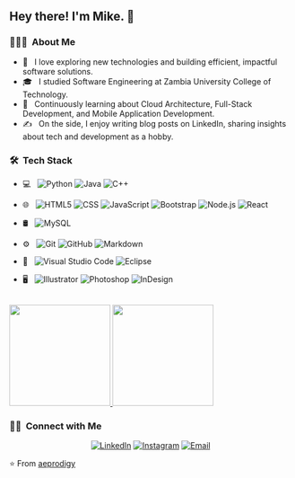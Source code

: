 <h2> Hey there! I'm Mike. 👋</h2>

<h3> 👨🏻‍💻 &nbsp;About Me </h3>

- 🤔 &nbsp; I love exploring new technologies and building efficient, impactful software solutions.
- 🎓 &nbsp; I studied Software Engineering at Zambia University College of Technology.
- 🌱 &nbsp; Continuously learning about Cloud Architecture, Full-Stack Development, and Mobile Application Development.
- ✍️ &nbsp; On the side, I enjoy writing blog posts on LinkedIn, sharing insights about tech and development as a hobby.

<h3> 🛠 &nbsp;Tech Stack</h3>

- 💻 &nbsp;
  ![Python](https://img.shields.io/badge/-Python-333333?style=flat&logo=python)
  ![Java](https://img.shields.io/badge/-Java-333333?style=flat&logo=Java&logoColor=007396)
  ![C++](https://img.shields.io/badge/-C++-333333?style=flat&logo=C%2B%2B&logoColor=00599C)
 
- 🌐 &nbsp;
  ![HTML5](https://img.shields.io/badge/-HTML5-333333?style=flat&logo=HTML5)
  ![CSS](https://img.shields.io/badge/-CSS-333333?style=flat&logo=CSS3&logoColor=1572B6)
  ![JavaScript](https://img.shields.io/badge/-JavaScript-333333?style=flat&logo=javascript)
  ![Bootstrap](https://img.shields.io/badge/-Bootstrap-333333?style=flat&logo=bootstrap&logoColor=563D7C)
  ![Node.js](https://img.shields.io/badge/-Node.js-333333?style=flat&logo=node.js)
  ![React](https://img.shields.io/badge/-React-333333?style=flat&logo=react)

- 🛢 &nbsp;
  ![MySQL](https://img.shields.io/badge/-MySQL-333333?style=flat&logo=mysql)
 
- ⚙️ &nbsp;
  ![Git](https://img.shields.io/badge/-Git-333333?style=flat&logo=git)
  ![GitHub](https://img.shields.io/badge/-GitHub-333333?style=flat&logo=github)
  ![Markdown](https://img.shields.io/badge/-Markdown-333333?style=flat&logo=markdown)

- 🔧 &nbsp;
  ![Visual Studio Code](https://img.shields.io/badge/-Visual%20Studio%20Code-333333?style=flat&logo=visual-studio-code&logoColor=007ACC)
  ![Eclipse](https://img.shields.io/badge/-Eclipse-333333?style=flat&logo=eclipse-ide&logoColor=2C2255)

- 🖥 &nbsp;
  ![Illustrator](https://img.shields.io/badge/-Illustrator-333333?style=flat&logo=adobe-illustrator)
  ![Photoshop](https://img.shields.io/badge/-Photoshop-333333?style=flat&logo=adobe-photoshop)
  ![InDesign](https://img.shields.io/badge/-InDesign-333333?style=flat&logo=adobe-indesign)

<br/>

<a href="https://github.com/aeprodigy">
  <img height="180em" src="https://github-readme-stats.vercel.app/api?username=aeprodigy&theme=buefy&show_icons=true" />
  <img height="180em" src="https://github-readme-stats.vercel.app/api/top-langs/?username=aeprodigy&theme=buefy&layout=compact" />
</a>

<br/>

<h3> 🤝🏻 &nbsp;Connect with Me </h3>

<p align="center">
<a href="https://www.linkedin.com/in/mike-mambwe-06518a1b2/"><img alt="LinkedIn" src="https://img.shields.io/badge/LinkedIn-Mike%20Mambwe-blue?style=flat-square&logo=linkedin"></a>
<a href="https://instagram.com/aeprodigy__"><img alt="Instagram" src="https://img.shields.io/badge/Instagram-aeprodigy__-blue?style=flat-square&logo=instagram"></a>
<a href="mailto:mikeapple056@gmail.com"><img alt="Email" src="https://img.shields.io/badge/Email-mikeapple056@gmail.com-blue?style=flat-square&logo=gmail"></a>
</p>

⭐️ From [aeprodigy](https://github.com/aeprodigy)

<!---
aeprodigy/aeprodigy is a ✨ special ✨ repository because its `README.md` (this file) appears on your GitHub profile.
You can click the Preview link to take a look at your changes.
--->
